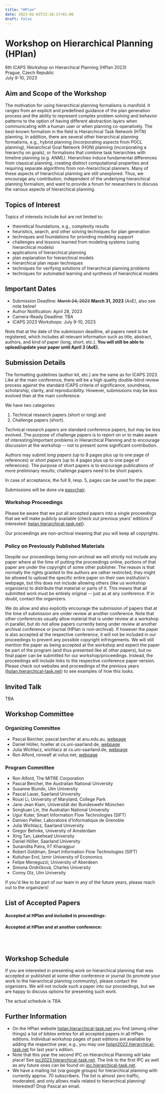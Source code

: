 ```yaml
---
title: "HPlan"
date: 2023-02-03T23:10:17+01:00
draft: false
---
```


# Workshop on Hierarchical Planning (HPlan)

6th ICAPS Workshop on Hierarchical Planning (HPlan 2023) \
Prague, Czech Republic \
July 9-10, 2023



## Aim and Scope of the Workshop

The motivation for using hierarchical planning formalisms is manifold. It ranges from an explicit and predefined guidance of the plan generation process and the ability to represent complex problem solving and behavior patterns to the option of having different abstraction layers when communicating with a human user or when planning co-operatively. The best-known formalism in the field is Hierarchical Task Network (HTN) planning. In addition, there are several other hierarchical planning formalisms, e.g., hybrid planning (incorporating aspects from POCL planning), Hierarchical Goal Network (HGN) planning (incorporating a hierarchy on goals), or formalisms that combine task hierarchies with timeline planning (e.g. ANML). Hierarchies induce fundamental differences from classical planning, creating distinct computational properties and requiring separate algorithms from non-hierarchical planners. Many of these aspects of hierarchical planning are still unexplored. Thus, we encourage any contribution, independent of the underlying hierarchical planning formalism, and want to provide a forum for researchers to discuss the various aspects of hierarchical planning.



## Topics of Interest

Topics of interests include but are not limited to:

- theoretical foundations, e.g., complexity results
- heuristics, search, and other solving techniques for plan generation
- techniques and foundations for providing modeling support
- challenges and lessons learned from modeling systems (using hierarchical models)
- applications of hierarchical planning
- plan explanation for hierarchical models
- hierarchical plan repair techniques
- techniques for verifying solutions of hierarchical planning problems
- techniques for automated learning and synthesis of hierarchical models

 
 
## Important Dates

- Submission Deadline: ~~March 24, 2023~~ **March 31, 2023** (AoE), also see note below!
- Author Notification: April 28, 2023
- Camera-Ready Deadline: TBA
- ICAPS 2023 Workshops: July 9-10, 2023

Note that at the date of the submission deadline, all papers need to be registered, which includes all relevant information such as title, abstract, authors, and kind of paper (long, short, etc.). **You will still be able to upload/update your paper until April 3 (AoE).**



## Submission Details

The formatting guidelines (author kit, etc.) are the same as for ICAPS 2023. Like at the main conference, there will be a high quality double-blind review process against the standard ICAPS criteria of significance, soundness, scholarship, clarity, and reproducibility. However, submissions may be less evolved than at the main conference.

We have two categories:

 1. Technical research papers (short or long) and
 2. Challenge papers (short).

Technical research papers are standard conference papers, but may be less evolved. The purpose of challenge papers is to report on or to make aware of interesting/important problems in Hierarchical Planning and to encourage discussion at the workshop -- not to present some significant contribution.

Authors may submit *long papers* (up to 8 pages plus up to one page of references) or *short papers* (up to 4 pages plus up to one page of references). The purpose of short papers is to encourage publications of more preliminary results; challenge papers need to be short papers.

In case of acceptance, the full 9, resp. 5, pages can be used for the paper.

Submissions will be done via [easychair](https://easychair.org/conferences/?conf=hplan2023).



### Workshop Proceedings

Please be aware that we put all accepted papers into a single proceedings that we will make publicly available (check out previous years' editions if interested: [hplan.hierarchical-task.net](https://hplan.hierarchical-task.net)).

Our proceedings are non-archival meaning that you will keep all copyrights. 



### Policy on Previously Published Materials

Despite our proceedings being non-archival we will strictly not include any paper where at the time of putting the proceedings online, portions of that paper are under the copyright of some other publisher. The reason is that normally the rights granted to the authors are rather restricted; they might be allowed to upload the specific entire paper on their own institution's webpage, but this does not include allowing others (like us workshop organizers) to distribute that material or parts of it. This means that all submitted work must be entirely original -- just as at any conference. If in doubt, contact the organizers.

We do allow and also explicitly encourage the submission of papers that at the time of submission are under review at another conference. Note that other conferences usually allow material that is under review at a workshop in parallel, but do not allow papers currently being under review at another archival conference or journal (HPlan is non-archival). If however the paper is also accepted at the respective conference, it will not be included in our proceedings to prevent any possible copyright infringements. We will still mention the paper as being accepted at the workshop and expect the paper be part of the program (and thus presented like all other papers), but no final paper can be submitted for our workshop/proceedings. Instead, the proceedings will include links to the respective conference paper version. Please check out websites and proceedings of the previous years ([hplan.hierarchical-task.net](https://hplan.hierarchical-task.net)) to see examples of how this looks.



## Invited Talk

TBA



## Workshop Committee

### Organizing Committee

 - Pascal Bercher, pascal.bercher at anu.edu.au, [webpage](https://comp.anu.edu.au/people/pascal-bercher/)
 - Daniel Höller, hoeller  at cs.uni-saarland.de, [webpage](http://fai.cs.uni-saarland.de/hoeller/)
 - Julia Wichlacz, wichlacz at cs.uni-saarland.de, [webpage](http://fai.cs.uni-saarland.de/wichlacz/)
 - Ron Alford, ronwalf at volus.net, [webpage](https://www.volus.net/)



### Program Committee

- Ron Alford, The MITRE Corporation
- Pascal Bercher, the Australian National University
- Susanne Biundo, Ulm University
- Pascal Lauer, Saarland University
- Rouxi Li, University of Maryland, College Park
- Jane Jean Kiam, Universität der Bundeswehr München
- Songtuan Lin, the Australian National University
- Ugur Kuter, Smart Information Flow Technologies (SIFT)
- Damien Pellier, Laboratoire d'Informatique de Grenoble
- Julia Wichlacz, Saarland University
- Gregor Behnke, University of Amsterdam
- Xing Tan, Lakehead University
- Daniel Höller, Saarland University
- Sunandita Patra, IIT Kharagpur
- Robert Goldman, Smart Information Flow Technologies (SIFT)
- Kutluhan Erol, Izmir University of Economics
- Felipe Meneguzzi, University of Aberdeen
- Simona Ondrčková, Charles University
- Conny Olz, Ulm University

If you'd like to be part of our team in any of the future years, please reach out to the organizers!



## List of Accepted Papers

#### Accepted at HPlan and included in proceedings:
<script src="https://bibbase.org/show?bib=https://icaps23.icaps-conference.org/bib/hplan2023.bib&theme=default&fullnames=1&jsonp=1&hidemenu=1&filter=key:^(?!Olz2023TOLookAhead$).*$"></script>

#### Accepted at HPlan and at another conference:
<script src="https://bibbase.org/show?bib=https://icaps23.icaps-conference.org/bib/hplan2023.bib&theme=default&fullnames=1&jsonp=1&hidemenu=1&filter=key:Olz2023TOLookAhead"></script>


<br><br>
## Workshop Schedule

If you are interested in presenting work on hierarchical planning that was accepted or published at some other conference or journal (to promote your work to the hierarchical planning community), please contact the organizers. We will not include such a paper into our proceedings, but we are happy to discuss options for presenting such work. 

The actual schedule is TBA.



## Further Information

- On the HPlan website [hplan.hierarchical-task.net](https://hplan.hierarchical-task.net) you find (among other things) a list of bibtex entries for all accepted papers in all HPlan editions. Individual workshop pages of past editions are available by adding the respective year, e.g., you may use [hplan2022.hierarchical-task.net](https://hplan2022.hierarchical-task.net) for last year's edition.
- Note that this year the second IPC on Hierarchical Planning will take place! See [ipc2023.hierarchical-task.net](https://ipc2023.hierarchical-task.net). The link to the first IPC as well as any future ones can be found on [ipc.hierarchical-task.net](https://ipc.hierarchical-task.net).
- We have a mailing list (via google groups) for hierarchical planning with currently approx. 70 subscribers. The list is almost zero traffic, moderated, and only allows mails related to hierarchical planning! Interested? Drop Pascal an email. 



